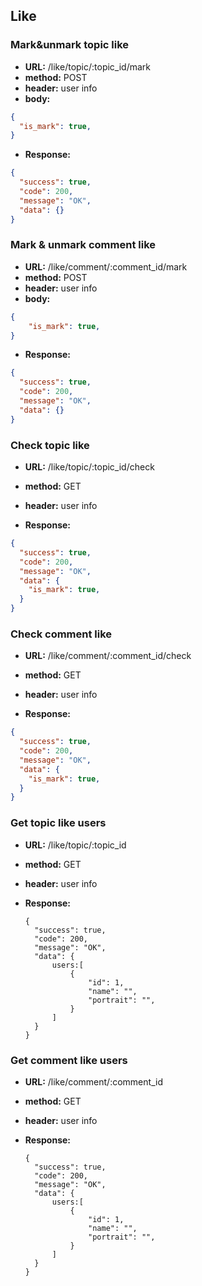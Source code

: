 

## Like



### Mark&unmark topic like

* **URL:** /like/topic/:topic_id/mark
* **method:** POST
* **header:** user info
* **body:**

```json
{
  "is_mark": true,
}
```

* **Response:**

```json
{
  "success": true,
  "code": 200,
  "message": "OK",
  "data": {}
}
```



### Mark & unmark comment like

* **URL:** /like/comment/:comment_id/mark
* **method:** POST
* **header:** user info
* **body:**

```json
{
	"is_mark": true,
}
```

* **Response:**

```json
{
  "success": true,
  "code": 200,
  "message": "OK",
  "data": {}
}
```



### Check topic like

* **URL:** /like/topic/:topic_id/check
* **method:** GET
* **header:** user info

* **Response:**

```json
{
  "success": true,
  "code": 200,
  "message": "OK",
  "data": {
    "is_mark": true,
  }
}
```



### Check comment like

* **URL:** /like/comment/:comment_id/check
* **method:** GET
* **header:** user info

* **Response:**

```json
{
  "success": true,
  "code": 200,
  "message": "OK",
  "data": {
    "is_mark": true,
  }
}
```



### Get topic like users

- **URL:** /like/topic/:topic_id

- **method:** GET

- **header:** user info

- **Response:**

  ```
  {
    "success": true,
    "code": 200,
    "message": "OK",
    "data": {
    	users:[
    		{
    			"id": 1,
    			"name": "",
    			"portrait": "",
    		}
    	]
    }
  }
  ```



### Get comment like users

- **URL:** /like/comment/:comment_id

- **method:** GET

- **header:** user info

- **Response:**

  ```
  {
    "success": true,
    "code": 200,
    "message": "OK",
    "data": {
    	users:[
    		{
    			"id": 1,
    			"name": "",
    			"portrait": "",
    		}
    	]
    }
  }
  ```

